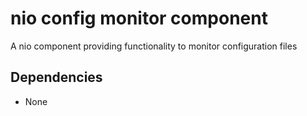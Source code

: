 # nio config monitor component

A nio component providing functionality to monitor configuration files

## Dependencies

-   None
